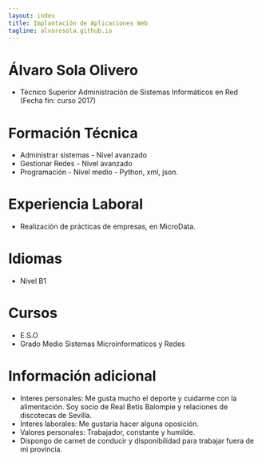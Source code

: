 ```yaml
---
layout: index
title: Implantación de Aplicaciones Web
tagline: alvarosola.github.io
---
```

# Álvaro Sola Olivero
* Técnico Superior Administración de Sistemas Informáticos en Red (Fecha fin: curso 2017)

# Formación Técnica
* Administrar sistemas - Nivel avanzado
* Gestionar Redes - Nivel avanzado
* Programación - Nivel medio - Python, xml, json.

# Experiencia Laboral
* Realización de prácticas de empresas, en MicroData.

# Idiomas
* Nivel B1

# Cursos
* E.S.O
* Grado Medio Sistemas Microinformaticos y Redes

# Información adicional
* Interes personales: Me gusta mucho el deporte y cuidarme con la alimentación. Soy socio de Real Betis Balompie y relaciones de discotecas de Sevilla.
* Interes laborales: Me gustaría hacer alguna oposición. 
* Valores personales: Trabajador, constante y humilde.
* Dispongo de carnet de conducir y disponibilidad para trabajar fuera de mi provincia.